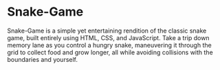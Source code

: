 # Snake-Game
Snake-Game is a simple yet entertaining rendition of the classic snake game, built entirely using HTML, CSS, and JavaScript. Take a trip down memory lane as you control a hungry snake, maneuvering it through the grid to collect food and grow longer, all while avoiding collisions with the boundaries and yourself. 
